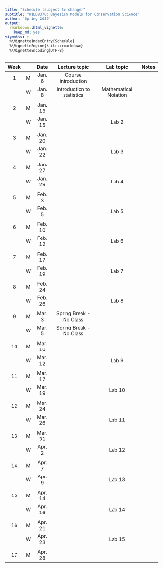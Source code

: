 ```yaml
---
title: "Schedule (subject to change)"
subtitle: "WILD8370: Bayesian Models for Conservation Science"
author: "Spring 2025"
output: 
  rmarkdown::html_vignette:
    keep_md: yes
vignette: >
  %\VignetteIndexEntry{Schedule}
  %\VignetteEngine{knitr::rmarkdown}
  %\VignetteEncoding{UTF-8}
---
```





<table class="table table-striped table-hover table-condensed table-responsive" style="margin-left: auto; margin-right: auto;">
 <thead>
  <tr>
   <th style="text-align:center;"> Week </th>
   <th style="text-align:center;">  </th>
   <th style="text-align:center;"> Date </th>
   <th style="text-align:center;"> Lecture topic </th>
   <th style="text-align:center;"> Lab topic </th>
   <th style="text-align:center;"> Notes </th>
  </tr>
 </thead>
<tbody>
  <tr>
   <td style="text-align:center;"> 1 </td>
   <td style="text-align:center;"> M </td>
   <td style="text-align:center;"> Jan. 6 </td>
   <td style="text-align:center;"> Course introduction </td>
   <td style="text-align:center;">  </td>
   <td style="text-align:center;">  </td>
  </tr>
  <tr>
   <td style="text-align:center;">  </td>
   <td style="text-align:center;"> W </td>
   <td style="text-align:center;"> Jan. 8 </td>
   <td style="text-align:center;"> Introduction to statistics </td>
   <td style="text-align:center;"> Mathematical Notation </td>
   <td style="text-align:center;">  </td>
  </tr>
  <tr>
   <td style="text-align:center;">  </td>
   <td style="text-align:center;">  </td>
   <td style="text-align:center;">  </td>
   <td style="text-align:center;">  </td>
   <td style="text-align:center;">  </td>
   <td style="text-align:center;">  </td>
  </tr>
  <tr>
   <td style="text-align:center;"> 2 </td>
   <td style="text-align:center;"> M </td>
   <td style="text-align:center;"> Jan. 13 </td>
   <td style="text-align:center;">  </td>
   <td style="text-align:center;">  </td>
   <td style="text-align:center;">  </td>
  </tr>
  <tr>
   <td style="text-align:center;">  </td>
   <td style="text-align:center;"> W </td>
   <td style="text-align:center;"> Jan. 15 </td>
   <td style="text-align:center;">  </td>
   <td style="text-align:center;"> Lab 2 </td>
   <td style="text-align:center;">  </td>
  </tr>
  <tr>
   <td style="text-align:center;">  </td>
   <td style="text-align:center;">  </td>
   <td style="text-align:center;">  </td>
   <td style="text-align:center;">  </td>
   <td style="text-align:center;">  </td>
   <td style="text-align:center;">  </td>
  </tr>
  <tr>
   <td style="text-align:center;"> 3 </td>
   <td style="text-align:center;"> M </td>
   <td style="text-align:center;"> Jan. 20 </td>
   <td style="text-align:center;">  </td>
   <td style="text-align:center;">  </td>
   <td style="text-align:center;">  </td>
  </tr>
  <tr>
   <td style="text-align:center;">  </td>
   <td style="text-align:center;"> W </td>
   <td style="text-align:center;"> Jan. 22 </td>
   <td style="text-align:center;">  </td>
   <td style="text-align:center;"> Lab 3 </td>
   <td style="text-align:center;">  </td>
  </tr>
  <tr>
   <td style="text-align:center;">  </td>
   <td style="text-align:center;">  </td>
   <td style="text-align:center;">  </td>
   <td style="text-align:center;">  </td>
   <td style="text-align:center;">  </td>
   <td style="text-align:center;">  </td>
  </tr>
  <tr>
   <td style="text-align:center;"> 4 </td>
   <td style="text-align:center;"> M </td>
   <td style="text-align:center;"> Jan. 27 </td>
   <td style="text-align:center;">  </td>
   <td style="text-align:center;">  </td>
   <td style="text-align:center;">  </td>
  </tr>
  <tr>
   <td style="text-align:center;">  </td>
   <td style="text-align:center;"> W </td>
   <td style="text-align:center;"> Jan. 29 </td>
   <td style="text-align:center;">  </td>
   <td style="text-align:center;"> Lab 4 </td>
   <td style="text-align:center;">  </td>
  </tr>
  <tr>
   <td style="text-align:center;">  </td>
   <td style="text-align:center;">  </td>
   <td style="text-align:center;">  </td>
   <td style="text-align:center;">  </td>
   <td style="text-align:center;">  </td>
   <td style="text-align:center;">  </td>
  </tr>
  <tr>
   <td style="text-align:center;"> 5 </td>
   <td style="text-align:center;"> M </td>
   <td style="text-align:center;"> Feb. 3 </td>
   <td style="text-align:center;">  </td>
   <td style="text-align:center;">  </td>
   <td style="text-align:center;">  </td>
  </tr>
  <tr>
   <td style="text-align:center;">  </td>
   <td style="text-align:center;"> W </td>
   <td style="text-align:center;"> Feb. 5 </td>
   <td style="text-align:center;">  </td>
   <td style="text-align:center;"> Lab 5 </td>
   <td style="text-align:center;">  </td>
  </tr>
  <tr>
   <td style="text-align:center;">  </td>
   <td style="text-align:center;">  </td>
   <td style="text-align:center;">  </td>
   <td style="text-align:center;">  </td>
   <td style="text-align:center;">  </td>
   <td style="text-align:center;">  </td>
  </tr>
  <tr>
   <td style="text-align:center;"> 6 </td>
   <td style="text-align:center;"> M </td>
   <td style="text-align:center;"> Feb. 10 </td>
   <td style="text-align:center;">  </td>
   <td style="text-align:center;">  </td>
   <td style="text-align:center;">  </td>
  </tr>
  <tr>
   <td style="text-align:center;">  </td>
   <td style="text-align:center;"> W </td>
   <td style="text-align:center;"> Feb. 12 </td>
   <td style="text-align:center;">  </td>
   <td style="text-align:center;"> Lab 6 </td>
   <td style="text-align:center;">  </td>
  </tr>
  <tr>
   <td style="text-align:center;">  </td>
   <td style="text-align:center;">  </td>
   <td style="text-align:center;">  </td>
   <td style="text-align:center;">  </td>
   <td style="text-align:center;">  </td>
   <td style="text-align:center;">  </td>
  </tr>
  <tr>
   <td style="text-align:center;"> 7 </td>
   <td style="text-align:center;"> M </td>
   <td style="text-align:center;"> Feb. 17 </td>
   <td style="text-align:center;">  </td>
   <td style="text-align:center;">  </td>
   <td style="text-align:center;">  </td>
  </tr>
  <tr>
   <td style="text-align:center;">  </td>
   <td style="text-align:center;"> W </td>
   <td style="text-align:center;"> Feb. 19 </td>
   <td style="text-align:center;">  </td>
   <td style="text-align:center;"> Lab 7 </td>
   <td style="text-align:center;">  </td>
  </tr>
  <tr>
   <td style="text-align:center;">  </td>
   <td style="text-align:center;">  </td>
   <td style="text-align:center;">  </td>
   <td style="text-align:center;">  </td>
   <td style="text-align:center;">  </td>
   <td style="text-align:center;">  </td>
  </tr>
  <tr>
   <td style="text-align:center;"> 8 </td>
   <td style="text-align:center;"> M </td>
   <td style="text-align:center;"> Feb. 24 </td>
   <td style="text-align:center;">  </td>
   <td style="text-align:center;">  </td>
   <td style="text-align:center;">  </td>
  </tr>
  <tr>
   <td style="text-align:center;">  </td>
   <td style="text-align:center;"> W </td>
   <td style="text-align:center;"> Feb. 26 </td>
   <td style="text-align:center;">  </td>
   <td style="text-align:center;"> Lab 8 </td>
   <td style="text-align:center;">  </td>
  </tr>
  <tr>
   <td style="text-align:center;">  </td>
   <td style="text-align:center;">  </td>
   <td style="text-align:center;">  </td>
   <td style="text-align:center;">  </td>
   <td style="text-align:center;">  </td>
   <td style="text-align:center;">  </td>
  </tr>
  <tr>
   <td style="text-align:center;"> 9 </td>
   <td style="text-align:center;"> M </td>
   <td style="text-align:center;"> Mar. 3 </td>
   <td style="text-align:center;"> Spring Break - No Class </td>
   <td style="text-align:center;">  </td>
   <td style="text-align:center;">  </td>
  </tr>
  <tr>
   <td style="text-align:center;">  </td>
   <td style="text-align:center;"> W </td>
   <td style="text-align:center;"> Mar. 5 </td>
   <td style="text-align:center;"> Spring Break - No Class </td>
   <td style="text-align:center;">  </td>
   <td style="text-align:center;">  </td>
  </tr>
  <tr>
   <td style="text-align:center;">  </td>
   <td style="text-align:center;">  </td>
   <td style="text-align:center;">  </td>
   <td style="text-align:center;">  </td>
   <td style="text-align:center;">  </td>
   <td style="text-align:center;">  </td>
  </tr>
  <tr>
   <td style="text-align:center;"> 10 </td>
   <td style="text-align:center;"> M </td>
   <td style="text-align:center;"> Mar. 10 </td>
   <td style="text-align:center;">  </td>
   <td style="text-align:center;">  </td>
   <td style="text-align:center;">  </td>
  </tr>
  <tr>
   <td style="text-align:center;">  </td>
   <td style="text-align:center;"> W </td>
   <td style="text-align:center;"> Mar. 12 </td>
   <td style="text-align:center;">  </td>
   <td style="text-align:center;"> Lab 9 </td>
   <td style="text-align:center;">  </td>
  </tr>
  <tr>
   <td style="text-align:center;">  </td>
   <td style="text-align:center;">  </td>
   <td style="text-align:center;">  </td>
   <td style="text-align:center;">  </td>
   <td style="text-align:center;">  </td>
   <td style="text-align:center;">  </td>
  </tr>
  <tr>
   <td style="text-align:center;"> 11 </td>
   <td style="text-align:center;"> M </td>
   <td style="text-align:center;"> Mar. 17 </td>
   <td style="text-align:center;">  </td>
   <td style="text-align:center;">  </td>
   <td style="text-align:center;">  </td>
  </tr>
  <tr>
   <td style="text-align:center;">  </td>
   <td style="text-align:center;"> W </td>
   <td style="text-align:center;"> Mar. 19 </td>
   <td style="text-align:center;">  </td>
   <td style="text-align:center;"> Lab 10 </td>
   <td style="text-align:center;">  </td>
  </tr>
  <tr>
   <td style="text-align:center;">  </td>
   <td style="text-align:center;">  </td>
   <td style="text-align:center;">  </td>
   <td style="text-align:center;">  </td>
   <td style="text-align:center;">  </td>
   <td style="text-align:center;">  </td>
  </tr>
  <tr>
   <td style="text-align:center;"> 12 </td>
   <td style="text-align:center;"> M </td>
   <td style="text-align:center;"> Mar. 24 </td>
   <td style="text-align:center;">  </td>
   <td style="text-align:center;">  </td>
   <td style="text-align:center;">  </td>
  </tr>
  <tr>
   <td style="text-align:center;">  </td>
   <td style="text-align:center;"> W </td>
   <td style="text-align:center;"> Mar. 26 </td>
   <td style="text-align:center;">  </td>
   <td style="text-align:center;"> Lab 11 </td>
   <td style="text-align:center;">  </td>
  </tr>
  <tr>
   <td style="text-align:center;">  </td>
   <td style="text-align:center;">  </td>
   <td style="text-align:center;">  </td>
   <td style="text-align:center;">  </td>
   <td style="text-align:center;">  </td>
   <td style="text-align:center;">  </td>
  </tr>
  <tr>
   <td style="text-align:center;"> 13 </td>
   <td style="text-align:center;"> M </td>
   <td style="text-align:center;"> Mar. 31 </td>
   <td style="text-align:center;">  </td>
   <td style="text-align:center;">  </td>
   <td style="text-align:center;">  </td>
  </tr>
  <tr>
   <td style="text-align:center;">  </td>
   <td style="text-align:center;"> W </td>
   <td style="text-align:center;"> Apr. 2 </td>
   <td style="text-align:center;">  </td>
   <td style="text-align:center;"> Lab 12 </td>
   <td style="text-align:center;">  </td>
  </tr>
  <tr>
   <td style="text-align:center;">  </td>
   <td style="text-align:center;">  </td>
   <td style="text-align:center;">  </td>
   <td style="text-align:center;">  </td>
   <td style="text-align:center;">  </td>
   <td style="text-align:center;">  </td>
  </tr>
  <tr>
   <td style="text-align:center;"> 14 </td>
   <td style="text-align:center;"> M </td>
   <td style="text-align:center;"> Apr. 7 </td>
   <td style="text-align:center;">  </td>
   <td style="text-align:center;">  </td>
   <td style="text-align:center;">  </td>
  </tr>
  <tr>
   <td style="text-align:center;">  </td>
   <td style="text-align:center;"> W </td>
   <td style="text-align:center;"> Apr. 9 </td>
   <td style="text-align:center;">  </td>
   <td style="text-align:center;"> Lab 13 </td>
   <td style="text-align:center;">  </td>
  </tr>
  <tr>
   <td style="text-align:center;">  </td>
   <td style="text-align:center;">  </td>
   <td style="text-align:center;">  </td>
   <td style="text-align:center;">  </td>
   <td style="text-align:center;">  </td>
   <td style="text-align:center;">  </td>
  </tr>
  <tr>
   <td style="text-align:center;"> 15 </td>
   <td style="text-align:center;"> M </td>
   <td style="text-align:center;"> Apr. 14 </td>
   <td style="text-align:center;">  </td>
   <td style="text-align:center;">  </td>
   <td style="text-align:center;">  </td>
  </tr>
  <tr>
   <td style="text-align:center;">  </td>
   <td style="text-align:center;"> W </td>
   <td style="text-align:center;"> Apr. 16 </td>
   <td style="text-align:center;">  </td>
   <td style="text-align:center;"> Lab 14 </td>
   <td style="text-align:center;">  </td>
  </tr>
  <tr>
   <td style="text-align:center;">  </td>
   <td style="text-align:center;">  </td>
   <td style="text-align:center;">  </td>
   <td style="text-align:center;">  </td>
   <td style="text-align:center;">  </td>
   <td style="text-align:center;">  </td>
  </tr>
  <tr>
   <td style="text-align:center;"> 16 </td>
   <td style="text-align:center;"> M </td>
   <td style="text-align:center;"> Apr. 21 </td>
   <td style="text-align:center;">  </td>
   <td style="text-align:center;">  </td>
   <td style="text-align:center;">  </td>
  </tr>
  <tr>
   <td style="text-align:center;">  </td>
   <td style="text-align:center;"> W </td>
   <td style="text-align:center;"> Apr. 23 </td>
   <td style="text-align:center;">  </td>
   <td style="text-align:center;"> Lab 15 </td>
   <td style="text-align:center;">  </td>
  </tr>
  <tr>
   <td style="text-align:center;">  </td>
   <td style="text-align:center;">  </td>
   <td style="text-align:center;">  </td>
   <td style="text-align:center;">  </td>
   <td style="text-align:center;">  </td>
   <td style="text-align:center;">  </td>
  </tr>
  <tr>
   <td style="text-align:center;"> 17 </td>
   <td style="text-align:center;"> M </td>
   <td style="text-align:center;"> Apr. 28 </td>
   <td style="text-align:center;">  </td>
   <td style="text-align:center;">  </td>
   <td style="text-align:center;">  </td>
  </tr>
</tbody>
</table>


